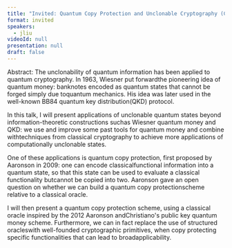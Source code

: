 ```yaml
---
title: "Invited: Quantum Copy Protection and Unclonable Cryptography (Chair: coming soon)"
format: invited
speakers:
  - jliu
videoId: null
presentation: null
draft: false
---
```

Abstract: The unclonability of quantum information has been applied to quantum cryptography. In 1963, Wiesner put forwardthe pioneering idea of quantum money: banknotes encoded as quantum states that cannot be forged simply due toquantum mechanics. His idea was later used in the well-known BB84 quantum key distribution(QKD) protocol.

In this talk, I will present applications of unclonable quantum states beyond information-theoretic constructions suchas Wiesner quantum money and QKD: we use and improve some past tools for quantum money and combine withtechniques from classical cryptography to achieve more applications of computationally unclonable states.

One of these applications is quantum copy protection, first proposed by Aaronson in 2009: one can encode classicalfunctional information into a quantum state, so that this state can be used to evaluate a classical functionality butcannot be copied into two. Aaronson gave an open question on whether we can build a quantum copy protectionscheme relative to a classical oracle.

I will then present a quantum copy protection scheme, using a classical oracle inspired by the 2012 Aaronson andChristiano's public key quantum money scheme. Furthermore, we can in fact replace the use of structured oracleswith well-founded cryptographic primitives, when copy protecting specific functionalities that can lead to broadapplicability.

<!-- fields to use above: -->
<!-- videoId: "Vfl9pPh6ipI" -->
<!-- presentation: "/slides/invited-MargaridaPereira.pdf" -->
